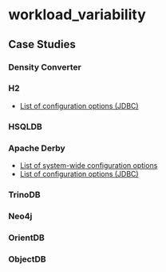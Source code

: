 # workload_variability

## Case Studies
### Density Converter
### H2
* [List of configuration options (JDBC)](http://www.h2database.com/html/features.html#database_url)
### HSQLDB

### Apache Derby
* [List of system-wide configuration options](https://db.apache.org/derby/docs/10.8/ref/crefproper22250.html)
* [List of configuration options (JDBC)](https://db.apache.org/derby/docs/10.8/ref/rrefjdbc10889.html)
### TrinoDB
### Neo4j
### OrientDB

### ObjectDB
